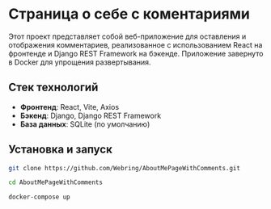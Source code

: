# Страница о себе с коментариями

Этот проект представляет собой веб-приложение для оставления и отображения комментариев, реализованное с использованием React на фронтенде и Django REST Framework на бэкенде. Приложение завернуто в Docker для упрощения развертывания.

## Стек технологий

- **Фронтенд**: React, Vite, Axios
- **Бэкенд**: Django, Django REST Framework
- **База данных**: SQLite (по умолчанию)

## Установка и запуск

```bash
git clone https://github.com/Webring/AboutMePageWithComments.git
```

```bash
cd AboutMePageWithComments
```

```bash
docker-compose up
```